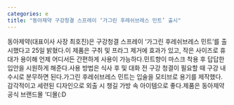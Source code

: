 ```yaml
---
categories: e
title: "동아제약 구강청결 스프레이 ‘가그린 후레쉬브레스 민트’ 출시"
---
```

동아제약(대표이사 사장 최호진)은 구강청결 스프레이 ‘가그린 후레쉬브레스 민트’를 출시했다고 25일 밝혔다.이 제품은 구취 및 프라그 제거에 효과가 있고, 작은 사이즈로 휴대가 용이해 언제 어디서든 간편하게 사용이 가능하다.민트향이 마스크 착용 후 답답한 입안을 시원하게 해준다.사용 방법은 식사 후 및 대화 전 구강 청결이 필요할 때 구강 내 수시로 분무하면 된다.가그린 후레쉬브레스 민트는 입술을 모티브로 용기를 제작했다. 감각적이고 세련된 디자인으로 외출 시 챙길 가방 속 아이템으로 좋다.제품은 동아제약 공식 브랜드몰 ‘디몰(:D
